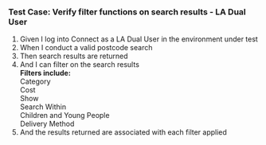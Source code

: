 ### Test Case: Verify filter functions on search results - LA Dual User

1. Given I log into Connect as a LA Dual User in the environment under test
2. When I conduct a valid postcode search
3. Then search results are returned
4. And I can filter on the search results<br/>
   **Filters include:**<br/>
   Category<br/>
   Cost<br/>
   Show<br/>
   Search Within<br/>
   Children and Young People<br/>
   Delivery Method
5. And the results returned are associated with each filter applied